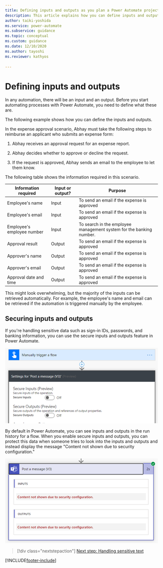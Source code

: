 ```yaml
---
title: Defining inputs and outputs as you plan a Power Automate project | Microsoft Docs
description: This article explains how you can define inputs and outputs for a Power Automate project, and how to secure sensitive data.
author: taiki-yoshida
ms.service: power-automate
ms.subservice: guidance
ms.topic: conceptual
ms.custom: guidance
ms.date: 12/10/2020
ms.author: tayoshi
ms.reviewer: kathyos

---
```


# Defining inputs and outputs

In any automation, there will be an input and an output. Before you start automating processes
with Power Automate, you need to define what these are. 

The following example shows how you can define the inputs and outputs.

In the expense approval scenario, Abhay must take the following steps to reimburse
an applicant who submits an expense form:

1.  Abhay receives an approval request for an expense report.

2.  Abhay decides whether to approve or decline the request.

3.  If the request is approved, Abhay sends an email to the employee to let them know.

The following table shows the information required in this scenario.

| Information required       | Input or output?    | Purpose                                                     |
|----------------------------|---------------------|-------------------------------------------------------------|
| Employee's name            | Input               | To send an email if the expense is approved                     |
| Employee's email           | Input               | To send an email if the expense is approved                     |
| Employee's employee number | Input               | To search in the employee management system for the banking number. |
| Approval result            | Output              | To send an email if the expense is approved                     |
| Approver's name            | Output              | To send an email if the expense is approved                     |
| Approver's email           | Output              | To send an email if the expense is approved                     |
| Approval date and time     | Output              | To send an email if the expense is approved                     |

This might look overwhelming, but the majority of the inputs can be retrieved
automatically. For example, the employee's name and email can be retrieved if
the automation is triggered manually by the employee.

## Securing inputs and outputs

If you're handling sensitive data such as sign-in IDs, passwords, and banking
information, you can use the secure inputs and outputs feature in
Power Automate.

![Secure inputs and secure outputs settings](media/secure-input-output.png "Secure inputs and secure outputs settings")

By default in Power Automate, you can see inputs and outputs in the run history for a flow. When you enable secure inputs and outputs, you can
protect this data when someone tries to look into the inputs and outputs and instead display the message "Content not shown due to security
configuration."

![Sample run history with secure inputs and outputs enabled](media/sample-run-history.png "Sample run history with secure inputs and outputs enabled")

> [!div class="nextstepaction"]
> [Next step: Handling sensitive text](../../desktop-flows/run-desktop-flow.md#use-sensitive-text-inputs)

[!INCLUDE[footer-include](../../includes/footer-banner.md)]